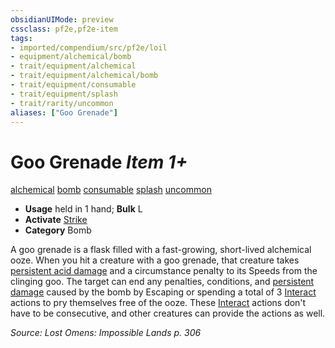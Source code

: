 ```yaml
---
obsidianUIMode: preview
cssclass: pf2e,pf2e-item
tags:
- imported/compendium/src/pf2e/loil
- equipment/alchemical/bomb
- trait/equipment/alchemical
- trait/equipment/alchemical/bomb
- trait/equipment/consumable
- trait/equipment/splash
- trait/rarity/uncommon
aliases: ["Goo Grenade"]
---
```

# Goo Grenade *Item 1+*  
[alchemical](alchemical.md)  [bomb](bomb.md)  [consumable](consumable.md)  [splash](splash.md)  [uncommon](uncommon.md)  

- **Usage** held in 1 hand; **Bulk** L
- **Activate** [Strike](strike.md)
- **Category** Bomb

A goo grenade is a flask filled with a fast-growing, short-lived alchemical ooze. When you hit a creature with a goo grenade, that creature takes [persistent acid damage](conditions.md#Persistent%20Damage) and a circumstance penalty to its Speeds from the clinging goo. The target can end any penalties, conditions, and [persistent damage](conditions.md#Persistent%20Damage) caused by the bomb by Escaping or spending a total of 3 [Interact](interact.md) actions to pry themselves free of the ooze. These [Interact](interact.md) actions don't have to be consecutive, and other creatures can provide the actions as well.

*Source: Lost Omens: Impossible Lands p. 306*
